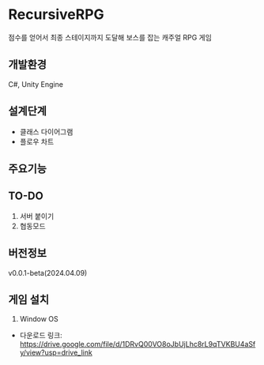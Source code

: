 # RecursiveRPG
점수를 얻어서 최종 스테이지까지 도달해 보스를 잡는 캐주얼 RPG 게임

## 개발환경
C#, Unity Engine

## 설계단계
- 클래스 다이어그램
- 플로우 차트

## 주요기능

## TO-DO
1. 서버 붙이기
2. 협동모드

## 버전정보
v0.0.1-beta(2024.04.09)

## 게임 설치
1. Window OS
* 다운로드 링크: <https://drive.google.com/file/d/1DRvQ00VO8oJbUjLhc8rL9qTVKBU4aSfy/view?usp=drive_link>
  




